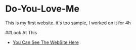 # Do-You-Love-Me
This is my first website. it's too sample, I worked on it for 4h

##Look At This

- [You Can See The WebSite Here](https://do-you-loveme.web.app/)
